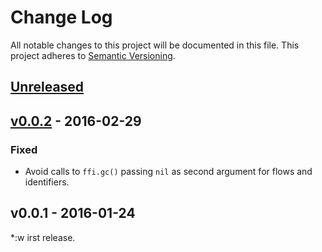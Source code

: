 # Change Log
All notable changes to this project will be documented in this file.
This project adheres to [Semantic Versioning](http://semver.org/).

## [Unreleased]

## [v0.0.2] - 2016-02-29
### Fixed
* Avoid calls to `ffi.gc()` passing `nil` as second argument for flows and
  identifiers.

## v0.0.1 - 2016-01-24
*:w
irst release.

[Unreleased]: https://github.com/aperezdc/ljndpi/compare/v0.0.2...HEAD
[v0.0.2]: https://github.com/aperezdc/ljndpi/compare/v0.0.1...v0.0.2
